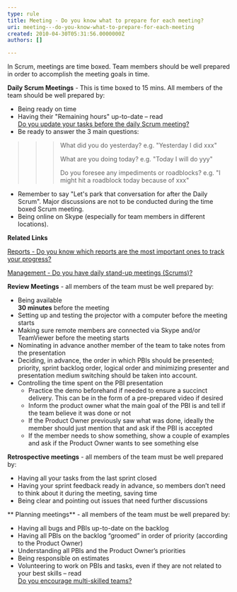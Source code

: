 ```yaml
---
type: rule
title: Meeting - Do you know what to prepare for each meeting?
uri: meeting---do-you-know-what-to-prepare-for-each-meeting
created: 2010-04-30T05:31:56.0000000Z
authors: []

---
```


In Scrum, meetings are time boxed. Team members should be well prepared in order to accomplish the meeting goals in time. 

 
**Daily Scrum Meetings** - This is time boxed to 15 mins. All members of the team should be well prepared by:

- Being ready on time
- Having their "Remaining hours" up-to-date – read <br>      [Do you update your tasks before the daily Scrum meeting?](/Pages/DailyScrumUpdateTasks.aspx)
- Be ready to answer the 3 main questions:



> > > What did you do yesterday? e.g. "Yesterday I did xxx"
> > > 
> > > What are you doing today? e.g. "Today I will do yyy"
> > > 
> > > Do you foresee any impediments or roadblocks? e.g. "I might hit a roadblock today because of xxx"


- Remember to say "Let's park that conversation for after the Daily Scrum". Major discussions are not to be conducted during the time boxed Scrum meeting.
- Being online on Skype (especially for team members in different locations).


**Related Links**

[Reports - Do you know which reports are the most important ones to track your progress?](/Pages/TrackProgress.aspx)

[Management - Do you have daily stand-up meetings (Scrums)?](/_layouts/15/FIXUPREDIRECT.ASPX?WebId=3dfc0e07-e23a-4cbb-aac2-e778b71166a2&amp;TermSetId=07da3ddf-0924-4cd2-a6d4-a4809ae20160&amp;TermId=731a3f5d-a266-4944-876c-a45afa82832f)



**Review Meetings** - all members of the team must be well prepared by:

- Being available <br>      **30 minutes** before the meeting
- Setting up and testing the projector with a computer before the meeting starts
- Making sure remote members are connected via Skype and/or TeamViewer before the meeting starts
- Nominating in advance another member of the team to take notes from the presentation
- Deciding, in advance, the order in which PBIs should be presented; priority, sprint backlog order, logical order and minimizing presenter and presentation medium switching should be taken into account.
- Controlling the time spent on the PBI presentation
    - Practice the demo beforehand if needed to ensure a succinct delivery. This can be in the form of a pre-prepared video if desired
    - Inform the product owner what the main goal of the PBI is and tell if the team believe it was done or not
    - If the Product Owner previously saw what was done, ideally the member should just mention that and ask if the PBI is accepted
    - If the member needs to show something, show a couple of examples and ask if the Product Owner wants to see something else


**Retrospective meetings** - all members of the team must be well prepared by:

- Having all your tasks from the last sprint closed
- Having your sprint feedback ready in advance, so members don’t need to think about it during the meeting, saving time
- Being clear and pointing out issues that need further discussions


**
Planning meetings** - all members of the team must be well prepared by:

- Having all bugs and PBIs up-to-date on the backlog
- Having all PBIs on the backlog “groomed” in order of priority (according to the Product Owner)
- Understanding all PBIs and the Product Owner’s priorities
- Being responsible on estimates
- Volunteering to work on PBIs and tasks, even if they are not related to your best skills – read <br>      [Do you encourage multi-skilled teams?](/Pages/BeingMultiSkilled.aspx)
